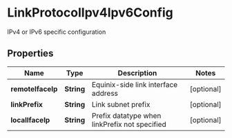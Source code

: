 

# LinkProtocolIpv4Ipv6Config

IPv4 or IPv6 specific configuration

## Properties

| Name | Type | Description | Notes |
|------------ | ------------- | ------------- | -------------|
|**remoteIfaceIp** | **String** | Equinix-side link interface address |  [optional] |
|**linkPrefix** | **String** | Link subnet prefix |  [optional] |
|**localIfaceIp** | **String** | Prefix datatype when linkPrefix not specified |  [optional] |



